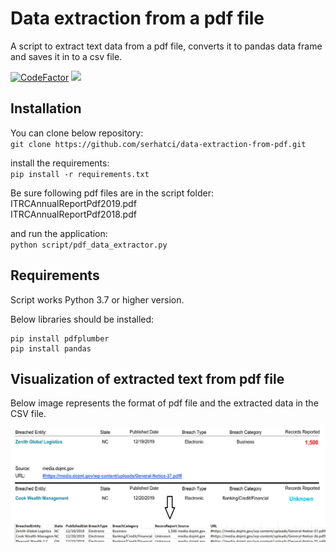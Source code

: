 # Data extraction from a pdf file

A script to extract text data from a pdf file, converts it to pandas data frame and saves it in to a csv file.

[![CodeFactor](https://www.codefactor.io/repository/github/serhatci/data-extraction-from-pdf/badge)](https://www.codefactor.io/repository/github/serhatci/data-extraction-from-pdf)
<img src=https://img.shields.io/github/license/serhatci/data-extraction-from-pdf /></img>


## Installation

You can clone below repository:  
`git clone https://github.com/serhatci/data-extraction-from-pdf.git`

install the requirements:  
`pip install -r requirements.txt`

Be sure following pdf files are in the script folder:  
ITRCAnnualReportPdf2019.pdf  
ITRCAnnualReportPdf2018.pdf

and run the application:  
`python script/pdf_data_extractor.py`

## Requirements

Script works Python 3.7 or higher version.

Below libraries should be installed:

```
pip install pdfplumber
pip install pandas
```

## Visualization of extracted text from pdf file

Below image represents the format of pdf file and the extracted data in the CSV file.

![alt text](readme.jpg)
